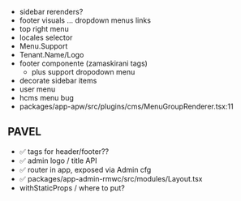 - sidebar rerenders?
- footer visuals ... dropdown menus links
- top right menu
- locales selector
- Menu.Support
- Tenant.Name/Logo
- footer componente (zamaskirani tags)
    - plus support dropodown menu
- decorate sidebar items
- user menu
- hcms menu bug
- packages/app-apw/src/plugins/cms/MenuGroupRenderer.tsx:11


## PAVEL

- ✅ tags for header/footer??
- ✅ admin logo / title API
- ✅ router in app, exposed via Admin cfg
- ✅ packages/app-admin-rmwc/src/modules/Layout.tsx
- withStaticProps / where to put?
